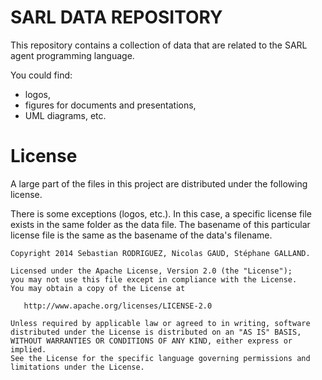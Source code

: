 
SARL DATA REPOSITORY
====================

This repository contains a collection of data that are related to the SARL agent programming language.

You could find:
* logos,
* figures for documents and presentations,
* UML diagrams, etc.


License
=======

A large part of the files in this project are distributed under the following license.

There is some exceptions (logos, etc.). In this case, a specific license file exists
in the same folder as the data file. The basename of this particular license file is
the same as the basename of the data's filename.



    Copyright 2014 Sebastian RODRIGUEZ, Nicolas GAUD, Stéphane GALLAND.

    Licensed under the Apache License, Version 2.0 (the "License");
    you may not use this file except in compliance with the License.
    You may obtain a copy of the License at

       http://www.apache.org/licenses/LICENSE-2.0

    Unless required by applicable law or agreed to in writing, software
    distributed under the License is distributed on an "AS IS" BASIS,
    WITHOUT WARRANTIES OR CONDITIONS OF ANY KIND, either express or implied.
    See the License for the specific language governing permissions and
    limitations under the License.

